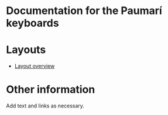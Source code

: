 # Documentation for the Paumarí keyboards


# Layouts

-   [Layout overview](layout.html)

# Other information

Add text and links as necessary.
